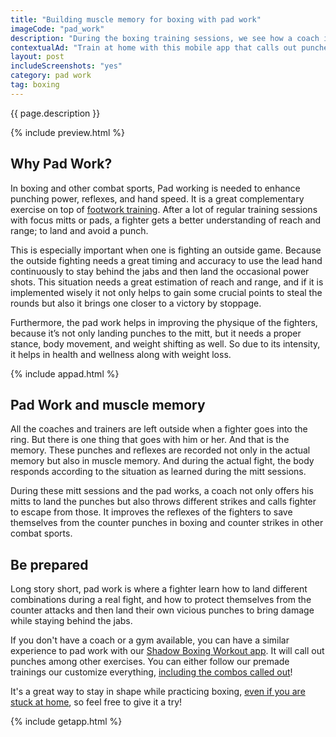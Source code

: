 ```yaml
---
title: "Building muscle memory for boxing with pad work"
imageCode: "pad_work"
description: "During the boxing training sessions, we see how a coach is calling a fighter to land different punches while positioning his mitts at different angles. These sessions are held to simulate a fight by replicating real scenarios. "
contextualAd: "Train at home with this mobile app that calls out punches just like a boxing coach would"
layout: post
includeScreenshots: "yes"
category: pad work
tag: boxing
---
```


{{ page.description }}

{% include preview.html %}

## Why Pad Work?

In boxing and other combat sports, Pad working is needed to enhance punching power, reflexes, and hand speed. It is a great complementary exercise on top of [footwork training](/importance-of-shadow-boxing/). After a lot of regular training sessions with focus mitts or pads, a fighter gets a better understanding of reach and range; to land and avoid a punch.

This is especially important when one is fighting an outside game. Because the outside fighting needs a great timing and accuracy to use the lead hand continuously to stay behind the jabs and then land the occasional power shots. This situation needs a great estimation of reach and range, and if it is implemented wisely it not only helps to gain some crucial points to steal the rounds but also it brings one closer to a victory by stoppage.

Furthermore, the pad work helps in improving the physique of the fighters, because it’s not only landing punches to the mitt, but it needs a proper stance, body movement, and weight shifting as well. So due to its intensity, it helps in health and wellness along with weight loss.

{% include appad.html %}

## Pad Work and muscle memory

All the coaches and trainers are left outside when a fighter goes into the ring. But there is one thing that goes with him or her.  And that is the memory. These punches and reflexes are recorded not only in the actual memory but also in muscle memory. And during the actual fight, the body responds according to the situation as learned during the mitt sessions.

During these mitt sessions and the pad works, a coach not only offers his mitts to land the punches but also throws different strikes and calls fighter to escape from those. It improves the reflexes of the fighters to save themselves from the counter punches in boxing and counter strikes in other combat sports.

## Be prepared

Long story short, pad work is where a fighter learn how to land different combinations during a real fight, and how to protect themselves from the counter attacks and then land their own vicious punches to bring damage while staying behind the jabs.

If you don't have a coach or a gym available, you can have a similar experience to pad work with our [Shadow Boxing Workout app][1]. It will call out punches among other exercises. You can either follow our premade trainings our customize everything, [including the combos called out](/build-custom-combos-boxing-app/)!

It's a great way to stay in shape while practicing boxing, [even if you are stuck at home][2], so feel free to give it a try!

{% include getapp.html %}

[1]:	/
[2]:	/boxing-workout-during-lockdown-at-home/
